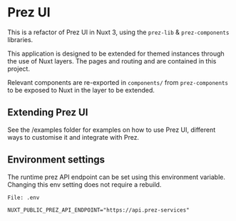 # Prez UI
This is a refactor of Prez UI in Nuxt 3, using the `prez-lib` & `prez-components` libraries.

This application is designed to be extended for themed instances through the use of Nuxt layers. The pages and routing and are contained in this project. 

Relevant components are re-exported in `components/` from `prez-components` to be exposed to Nuxt in the layer to be extended.

## Extending Prez UI

See the /examples folder for examples on how to use Prez UI, different ways to customise it and integrate with Prez.

## Environment settings
The runtime prez API endpoint can be set using this environment variable. Changing this env
setting does not require a rebuild.

```
File: .env

NUXT_PUBLIC_PREZ_API_ENDPOINT="https://api.prez-services"

```